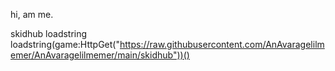 hi, am me.

skidhub loadstring 
loadstring(game:HttpGet("https://raw.githubusercontent.com/AnAvaragelilmemer/AnAvaragelilmemer/main/skidhub"))()
